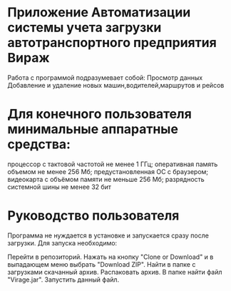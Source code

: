 # Приложение Автоматизации системы учета загрузки автотранспортного предприятия Вираж
Работа с программой подразумевает собой:
Просмотр данных
Добавление и удаление новых машин,водителей,маршрутов и рейсов
# Для конечного пользователя минимальные аппаратные средства:
процессор с тактовой частотой не менее 1 ГГц;
оперативная память объемом не менее 256 Мб;
предустановленная ОС с браузером;
видеокарта с объёмом памяти не меньше 256 Мб;
разрядность системной шины не менее 32 бит
# Руководство пользователя
Программа не нуждается в установке и запускается сразу после загрузки. Для запуска необходимо:

Перейти в репозиторий.
Нажать на кнопку "Clone or Download" и в выпадающем меню выбрать "Download ZIP".
Найти в папке с загрузками скачанный архив.
Распаковать архив.
В папке найти файл "Virage.jar".
Запустить данный файл.
